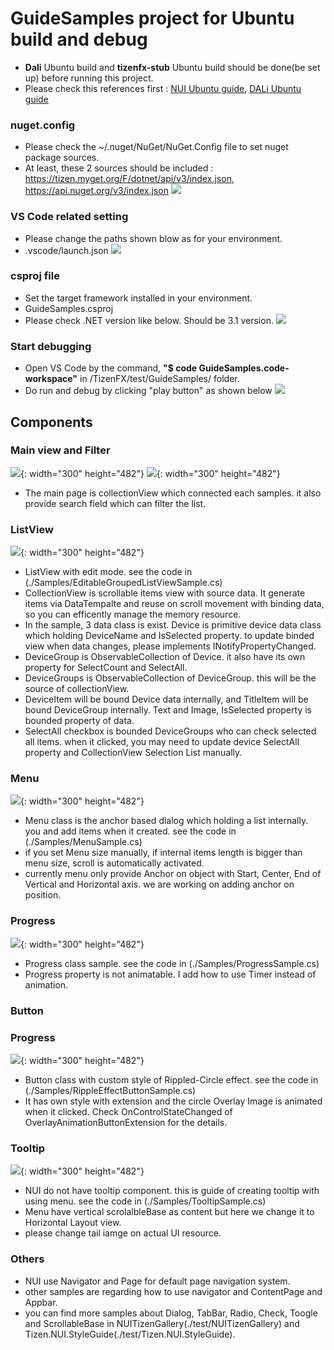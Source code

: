 # GuideSamples project for Ubuntu build and debug
- **Dali** Ubuntu build and **tizenfx-stub** Ubuntu build should be done(be set up) before running this project.
- Please check this references first : [NUI Ubuntu guide](https://code.sec.samsung.net/confluence/display/GFX/NUI+running+on+Ubuntu+backend), [DALi Ubuntu guide](https://code.sec.samsung.net/confluence/display/GFX/DALi+Getting+Started+Guide)

### nuget.config
- Please check the ~/.nuget/NuGet/NuGet.Config file to set nuget package sources.
- At least, these 2 sources should be included : https://tizen.myget.org/F/dotnet/api/v3/index.json, https://api.nuget.org/v3/index.json
![](./.pic/NugetConfig.png)

### VS Code related setting
- Please change the paths shown blow as for your environment.
- .vscode/launch.json
![](./.pic/launch.png)

### csproj file
- Set the target framework installed in your environment.
- GuideSamples.csproj
- Please check .NET version like below. Should be 3.1 version.
![](./.pic/csproj-file.png)

### Start debugging
- Open VS Code by the command, **"$ code GuideSamples.code-workspace"** in /TizenFX/test/GuideSamples/ folder.
- Do run and debug by clicking "play button" as shown below
![](./.pic/run.png)


## Components

### Main view and Filter

![](./res/guide/main.png){: width="300" height="482"}
![](./res/guide/main-filter.png){: width="300" height="482"}
- The main page is collectionView which connected each samples. it also provide search field which can filter the list.

### ListView
![](./res/guide/listview.png){: width="300" height="482"}
- ListView with edit mode. see the code in (./Samples/EditableGroupedListViewSample.cs)
- CollectionView is scrollable items view with source data. It generate items via DataTempalte and reuse on scroll movement with binding data, so you can efficently manage the memory resource.
- In the sample, 3 data class is exist. Device is primitive device data class which holding DeviceName and IsSelected property. to update binded view when data changes, please implements INotifyPropertyChanged.
- DeviceGroup is ObservableCollection of Device. it also have its own property for SelectCount and SelectAll.
- DeviceGroups is ObservableCollection of DeviceGroup. this will be the source of collectionView.
- DeviceItem will be bound Device data internally, and TitleItem will be bound DeviceGroup internally. Text and Image, IsSelected property is bounded property of data.
- SelectAll checkbox is bounded DeviceGroups who can check selected all items. when it clicked, you may need to update device SelectAll property and CollectionView Selection List manually.

### Menu
![](./res/guide/menu.png){: width="300" height="482"}
- Menu class is the anchor based dialog which holding a list internally. you and add items when it created. see the code in (./Samples/MenuSample.cs)
- if you set Menu size manually, if internal items length is bigger than menu size, scroll is automatically activated.
- currently menu only provide Anchor on object with Start, Center, End of Vertical and Horizontal axis. we are working on adding anchor on position.

### Progress
![](./res/guide/progress.png){: width="300" height="482"}
- Progress class sample.  see the code in (./Samples/ProgressSample.cs)
- Progress property is not animatable. I add how to use Timer instead of animation.

### Button
### Progress
![](./res/guide/buttoneffect.png){: width="300" height="482"}
- Button class with custom style of Rippled-Circle effect. see the code in (./Samples/RippleEffectButtonSample.cs)
- It has own style with extension and the circle Overlay Image is animated when it clicked. Check OnControlStateChanged of OverlayAnimationButtonExtension for the details.

### Tooltip
![](./res/guide/tooltip.png){: width="300" height="482"}
- NUI do not have tooltip component. this is guide of creating tooltip with using menu. see the code in (./Samples/TooltipSample.cs)
- Menu have vertical scrolalbleBase as content but here we change it to Horizontal Layout view.
- please change tail iamge on actual UI resource.

### Others
- NUI use Navigator and Page for default page navigation system.
- other samples are regarding how to use navigator and ContentPage and Appbar.
- you can find more samples about Dialog, TabBar, Radio, Check, Toogle and ScrollableBase in NUITizenGallery(./test/NUITizenGallery) and Tizen.NUI.StyleGuide(./test/Tizen.NUI.StyleGuide).